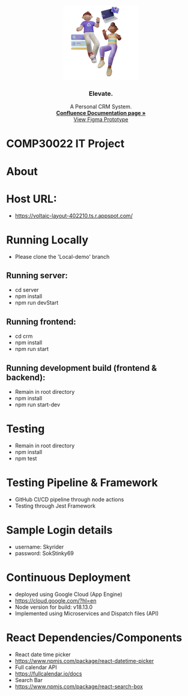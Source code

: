 <br />
<div align= "center">
    <a href="https://github.com/JZYNX/comp30022/">
    <img src="./crm/src/assets/Avatar.png" alt="Logo" width="200" height="200">
  </a>

  <h3 align="center"> Elevate. </h3>

  <p align="center">
    A Personal CRM System.
    <br />
    <a href="https://comp30022-crm.atlassian.net/wiki/spaces/SD/pages/884963/Team+56+Introduction"><strong>Confluence Documentation 
    page »</strong></a>
    <br />
    <a href="https://www.figma.com/file/xjiDcmLa1aQtVWc7IN3ZBL/CRM-Prototype?type=design&node-id=23-3&mode=design&t=SLFMRVLjyDp8uEs6-0">View Figma Prototype</a>
  </p>
</div>

# COMP30022 IT Project


# About

# Host URL:
- https://voltaic-layout-402210.ts.r.appspot.com/

# Running Locally
- Please clone the 'Local-demo' branch

## Running server: 
- cd server
- npm install
- npm run devStart

## Running frontend:
- cd crm
- npm install 
- npm run start

## Running development build (frontend & backend):
- Remain in root directory
- npm install
- npm run start-dev

# Testing
- Remain in root directory
- npm install
- npm test

# Testing Pipeline & Framework
- GitHub CI/CD pipeline through node actions
- Testing through Jest Framework

# Sample Login details
- username: Skyrider
- password: SokStinky69

# Continuous Deployment
- deployed using Google Cloud (App Engine)
- https://cloud.google.com/?hl=en
- Node version for build: v18.13.0
- Implemented using Microservices and Dispatch files (API)

# React Dependencies/Components
- React date time picker
- https://www.npmjs.com/package/react-datetime-picker
- Full calendar API
- https://fullcalendar.io/docs
- Search Bar
- https://www.npmjs.com/package/react-search-box 
